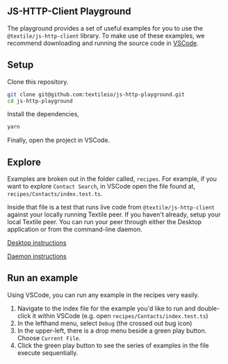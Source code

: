 JS-HTTP-Client Playground
-------------------------

The playground provides a set of useful examples for you to use the `@textile/js-http-client` library. To make use of these examples, we recommend downloading and running the source code in [VSCode](https://code.visualstudio.com/). 

## Setup

Clone this repository.

```bash
git clone git@github.com:textileio/js-http-playground.git
cd js-http-playground
```

Install the dependencies,

```bash
yarn
```

Finally, open the project in VSCode.

## Explore

Examples are broken out in the folder called, `recipes`. For example, if you want to explore `Contact Search`, in VSCode open the file found at, `recipes/Contacts/index.test.ts`. 

Inside that file is a test that runs live code from `@textile/js-http-client` against your locally running Textile peer. If you haven't already, setup your local Textile peer. You can run your peer through either the Desktop application or from the command-line daemon. 

[Desktop instructions](https://docs.textile.io/install/desktop/)

[Daemon instructions](https://docs.textile.io/install/the-daemon/)

## Run an example

Using VSCode, you can run any example in the recipes very easily. 

1. Navigate to the index file for the example you'd like to run and double-click it within VSCode (e.g. open `recipes/Contacts/index.test.ts`)
2. In the lefthand menu, select `Debug` (the crossed out bug icon)
3. In the upper-left, there is a drop menu beside a green play button. Choose `Current File`.
4. Click the green play button to see the series of examples in the file execute sequentially.



